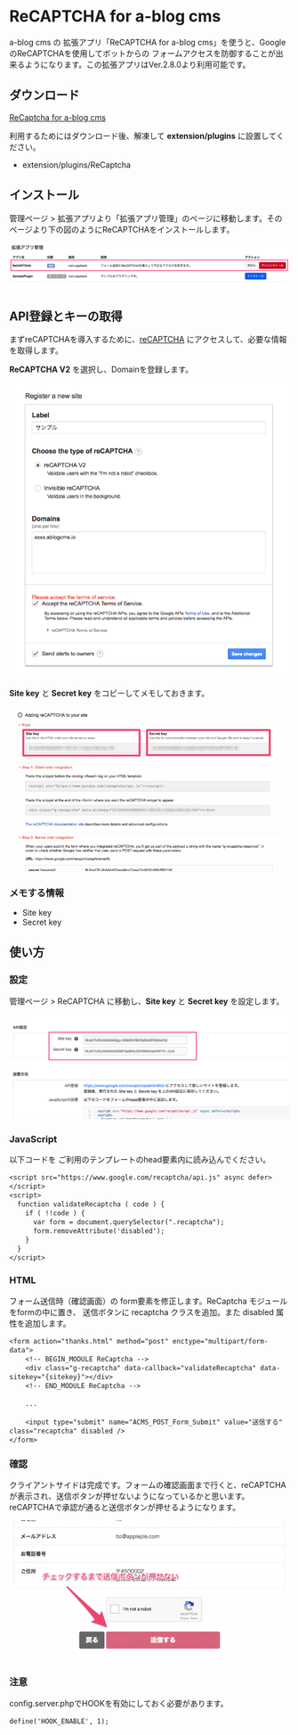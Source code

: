 # ReCAPTCHA for a-blog cms

a-blog cms の 拡張アプリ「ReCAPTCHA for a-blog cms」を使うと、GoogleのReCAPTCHAを使用してボットからの
フォームアクセスを防御することが出来るようになります。この拡張アプリはVer.2.8.0より利用可能です。

## ダウンロード

[ReCaptcha for a-blog cms](https://github.com/appleple/acms-recaptcha/raw/master/build/recaptcha.zip)

利用するためにはダウンロード後、解凍して **extension/plugins** に設置してください。

* extension/plugins/ReCaptcha

## インストール

管理ページ > 拡張アプリより「拡張アプリ管理」のページに移動します。そのページより下の図のようにReCAPTCHAをインストールします。

![アプリ一覧](./images/app-index.png "アプリ一覧")

## API登録とキーの取得

まずreCAPTCHAを導入するために、[reCAPTCHA](https://www.google.com/recaptcha/admin#list) にアクセスして、必要な情報を取得します。

**ReCAPTCHA V2** を選択し、Domainを登録します。

![Register a new site](./images/api-input.png "Register a new site")

**Site key** と **Secret key** をコピーしてメモしておきます。

![Site key と　Secret key の取得](./images/api-input2.png "Site key と　Secret key の取得")

### メモする情報

* Site key
* Secret key

## 使い方

### 設定

管理ページ > ReCAPTCHA に移動し、**Site key** と **Secret key** を設定します。

![設定画面](./images/setting.png "設定画面")


### JavaScript

以下コードを ご利用のテンプレートのhead要素内に読み込んでください。

```
<script src="https://www.google.com/recaptcha/api.js" async defer></script>
<script>
  function validateRecaptcha ( code ) {
    if ( !!code ) {
      var form = document.querySelector(".recaptcha");
      form.removeAttribute('disabled');
    }
  }
</script>
```

### HTML

フォーム送信時（確認画面）の form要素を修正します。ReCaptcha モジュールをformの中に置き、
送信ボタンに recaptcha クラスを追加。また disabled 属性を追加します。

```
<form action="thanks.html" method="post" enctype="multipart/form-data">
	<!-- BEGIN_MODULE ReCaptcha -->
	<div class="g-recaptcha" data-callback="validateRecaptcha" data-sitekey="{sitekey}"></div>
	<!-- END_MODULE ReCaptcha -->
 
	...
 
	<input type="submit" name="ACMS_POST_Form_Submit" value="送信する" class="recaptcha" disabled />
</form>
```

### 確認

クライアントサイドは完成です。フォームの確認画面まで行くと、reCAPTCHAが表示され、送信ボタンが押せないようになっているかと思います。reCAPTCHAで承認が通ると送信ボタンが押せるようになります。

![チェック画面](./images/result.png "チェック画面")

### 注意

config.server.phpでHOOKを有効にしておく必要があります。

```
define('HOOK_ENABLE', 1);
```


